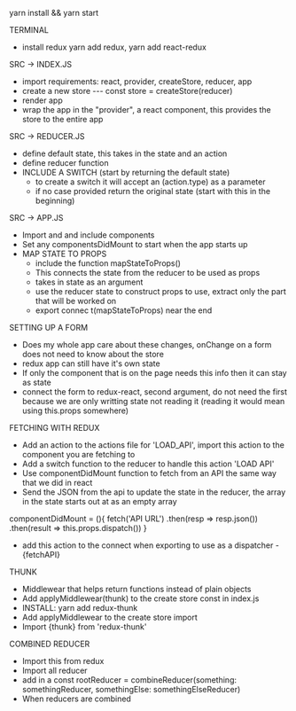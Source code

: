 yarn install && yarn start






TERMINAL
- install redux yarn add redux, yarn add react-redux

SRC -> INDEX.JS
- import requirements: react, provider, createStore, reducer, app   
- create a new store --- const store = createStore(reducer)
- render app
- wrap the app in the "provider", a react component, this provides the store to the entire app

SRC -> REDUCER.JS
- define default state, this takes in the state and an action
- define reducer function
- INCLUDE A SWITCH (start by returning the default state)
    - to create a switch it will accept an (action.type) as a parameter
    - if no case provided return the original state (start with this in the beginning)

SRC -> APP.JS
- Import and and include components
- Set any componentsDidMount to start when the app starts up
- MAP STATE TO PROPS
   - include the function mapStateToProps()
   - This connects the state from the reducer to be used as props
   - takes in state as an argument
   - use the reducer state to construct props to use, extract only the part that will be worked on
   - export connec
   t(mapStateToProps) near the end


SETTING UP A FORM
- Does my whole app care about these changes, onChange on a form does not need to know about the store
- redux app can still have it's own state
- If only the component that is on the page needs this info then it can stay as state
- connect the form to redux-react, second argument, do not need the first because we are only writting state not reading it (reading it would mean using this.props somewhere)


FETCHING WITH REDUX
- Add an action to the actions file for 'LOAD_API', import this action to the component you are fetching to
- Add a switch function to the reducer to handle this action 'LOAD API'
- Use componentDidMount function to fetch from an API the same way that we did in react
- Send the JSON from the api to update the state in the reducer, the array in the state starts out at as an empty array

componentDidMount = (){
  fetch('API URL')
  .then(resp => resp.json())
  .then(result => this.props.dispatch())
}

- add this action to the connect when exporting to use as a dispatcher -  {fetchAPI}


THUNK
- Middlewear that helps return functions instead of plain objects
- Add applyMiddlewear(thunk) to the create store const in index.js
- INSTALL: yarn add redux-thunk
- Add applyMiddlewear to the create store import
- Import {thunk} from 'redux-thunk'

COMBINED REDUCER
-  Import this from redux
- Import all reducer
- add in a const rootReducer = combineReducer(something: somethingReducer, somethingElse: somethingElseReducer)
- When reducers are combined
